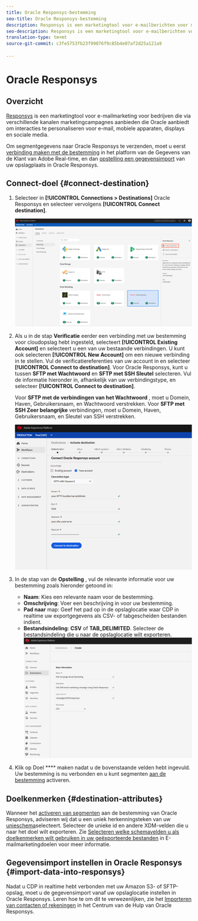 ```yaml
---
title: Oracle Responsys-bestemming
seo-title: Oracle Responsys-bestemming
description: Responsys is een marketingtool voor e-mailberichten voor marketingcampagnes over meerdere kanalen die door Oracle worden aangeboden om interacties via e-mail, mobiele apparaten, displays en sociale media aan te passen.
seo-description: Responsys is een marketingtool voor e-mailberichten voor marketingcampagnes over meerdere kanalen die door Oracle worden aangeboden om interacties via e-mail, mobiele apparaten, displays en sociale media aan te passen.
translation-type: tm+mt
source-git-commit: c3fe5753fb23f99076f9c85b4e07af2d25a121a9

---
```



# Oracle Responsys

## Overzicht

[Responsys](https://www.oracle.com/marketingcloud/products/cross-channel-orchestration/) is een marketingtool voor e-mailmarketing voor bedrijven die via verschillende kanalen marketingcampagnes aanbieden die Oracle aanbiedt om interacties te personaliseren voor e-mail, mobiele apparaten, displays en sociale media.

Om segmentgegevens naar Oracle Responsys te verzenden, moet u eerst [verbinding maken met de bestemming](#connect-destination) in het platform van de Gegevens van de Klant van Adobe Real-time, en dan [opstelling een gegevensimport](#import-data-into-responsys) van uw opslagplaats in Oracle Responsys.

## Connect-doel {#connect-destination}

1. Selecteer in **[!UICONTROL Connections > Destinations]** Oracle Responsys en selecteer vervolgens **[!UICONTROL Connect destination]**.

   ![Verbinden met Responssys](/help/rtcdp/destinations/assets/connect-oracle-responsys.png)

2. Als u in de stap **Verificatie** eerder een verbinding met uw bestemming voor cloudopslag hebt ingesteld, selecteert **[!UICONTROL Existing Account]** en selecteert u een van uw bestaande verbindingen. U kunt ook selecteren **[!UICONTROL New Account]** om een nieuwe verbinding in te stellen. Vul de verificatiereferenties van uw account in en selecteer **[!UICONTROL Connect to destination]**. Voor Oracle Responsys, kunt u tussen **SFTP met Wachtwoord** en **SFTP met SSH Sleutel** selecteren. Vul de informatie hieronder in, afhankelijk van uw verbindingstype, en selecteer **[!UICONTROL Connect to destination]**.

   Voor **SFTP met de verbindingen van het Wachtwoord** , moet u Domein, Haven, Gebruikersnaam, en Wachtwoord verstrekken.
Voor **SFTP met SSH Zeer belangrijke** verbindingen, moet u Domein, Haven, Gebruikersnaam, en Sleutel van SSH verstrekken.

   ![Gegevens van Responsys invullen](/help/rtcdp/destinations/assets/responsys-authentication.png)

3. In de stap van de **Opstelling** , vul de relevante informatie voor uw bestemming zoals hieronder getoond in:
   * **Naam**: Kies een relevante naam voor de bestemming.
   * **Omschrijving**: Voer een beschrijving in voor uw bestemming.
   * **Pad naar** map: Geef het pad op in de opslaglocatie waar CDP in realtime uw exportgegevens als CSV- of tabgescheiden bestanden indient.
   * **Bestandsindeling**: **CSV** of **TAB_DELIMITED**. Selecteer de bestandsindeling die u naar de opslaglocatie wilt exporteren.
   ![Basisinformatie van Responsys](/help/rtcdp/destinations/assets/responsys-basic-information.png)

4. Klik op Doel **** maken nadat u de bovenstaande velden hebt ingevuld. Uw bestemming is nu verbonden en u kunt segmenten [aan de bestemming](/help/rtcdp/destinations/activate-destinations.md) activeren.

## Doelkenmerken {#destination-attributes}

Wanneer het [activeren van segmenten](/help/rtcdp/destinations/activate-destinations.md) aan de bestemming van Oracle Responsys, adviseren wij dat u een uniek herkenningsteken van uw [unieschema](https://www.adobe.io/apis/experienceplatform/home/profile-identity-segmentation/profile-identity-segmentation-services.html#!api-specification/markdown/narrative/technical_overview/unified_profile_architectural_overview/unified_profile_architectural_overview.md)selecteert. Selecteer de unieke id en andere XDM-velden die u naar het doel wilt exporteren. Zie [Selecteren welke schemavelden u als doelkenmerken wilt gebruiken in uw geëxporteerde bestanden](/help/rtcdp/destinations/email-marketing-destinations.md#destination-attributes) in E-mailmarketingdoelen voor meer informatie.

## Gegevensimport instellen in Oracle Responsys {#import-data-into-responsys}

Nadat u CDP in realtime hebt verbonden met uw Amazon S3- of SFTP-opslag, moet u de gegevensimport vanaf uw opslaglocatie instellen in Oracle Responsys. Leren hoe te om dit te verwezenlijken, zie het [Importeren van contacten of rekeningen](https://docs.oracle.com/cloud/latest/marketingcs_gs/OMCEA/Connect_WizardUpload.htm) in het Centrum van de Hulp van Oracle Responsys.